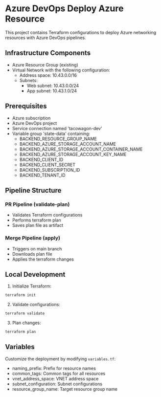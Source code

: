 # Azure DevOps Deploy Azure Resource

This project contains Terraform configurations to deploy Azure networking resources with Azure DevOps pipelines.

## Infrastructure Components

- Azure Resource Group (existing)
- Virtual Network with the following configuration:
  - Address space: 10.43.0.0/16
  - Subnets:
    - Web subnet: 10.43.0.0/24
    - App subnet: 10.43.1.0/24

## Prerequisites

- Azure subscription
- Azure DevOps project
- Service connection named 'tacowagon-dev'
- Variable group 'state-data' containing:
  - BACKEND_RESOURCE_GROUP_NAME
  - BACKEND_AZURE_STORAGE_ACCOUNT_NAME
  - BACKEND_AZURE_STORAGE_ACCOUNT_CONTAINER_NAME
  - BACKEND_AZURE_STORAGE_ACCOUNT_KEY_NAME
  - BACKEND_CLIENT_ID
  - BACKEND_CLIENT_SECRET
  - BACKEND_SUBSCRIPTION_ID
  - BACKEND_TENANT_ID

## Pipeline Structure

### PR Pipeline (validate-plan)
- Validates Terraform configurations
- Performs terraform plan
- Saves plan file as artifact

### Merge Pipeline (apply)
- Triggers on main branch
- Downloads plan file
- Applies the terraform changes

## Local Development

1. Initialize Terraform:
```bash
terraform init
```

2. Validate configurations:
```bash
terraform validate
```

3. Plan changes:
```bash
terraform plan
```

## Variables

Customize the deployment by modifying `variables.tf`:
- naming_prefix: Prefix for resource names
- common_tags: Common tags for all resources
- vnet_address_space: VNET address space
- subnet_configuration: Subnet configurations
- resource_group_name: Target resource group name
